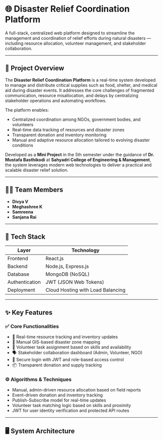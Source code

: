 # 🌐 Disaster Relief Coordination Platform

A full-stack, centralized web platform designed to streamline the management and coordination of relief efforts during natural disasters — including resource allocation, volunteer management, and stakeholder collaboration.

---

## 📝 Project Overview

The **Disaster Relief Coordination Platform** is a real-time system developed to manage and distribute critical supplies such as food, shelter, and medical aid during disaster events. It addresses the core challenges of fragmented communication, resource misallocation, and delays by centralizing stakeholder operations and automating workflows.

The platform enables:
- Centralized coordination among NGOs, government bodies, and volunteers
- Real-time data tracking of resources and disaster zones
- Transparent donation and inventory monitoring
- Manual and adaptive resource allocation tailored to evolving disaster conditions

Developed as a **Mini Project** in the 5th semester under the guidance of **Dr. Mustafa Basthikodi** at **Sahyadri College of Engineering & Management**, the system leverages modern web technologies to deliver a practical and scalable disaster relief solution.

---

## 👨‍💻 Team Members

- **Divya V** 
- **Meghashree K** 
- **Samreena** 
- **Sanjana Rai**   

---

## 🔧 Tech Stack

| Layer         | Technology     |
|---------------|----------------|
| Frontend      | React.js       |
| Backend       | Node.js, Express.js |
| Database      | MongoDB (NoSQL) |
| Authentication| JWT (JSON Web Tokens) |
| Deployment    | Cloud Hosting with Load Balancing |

---

## ✨ Key Features

### ✅ Core Functionalities
- 🔄 Real-time resource tracking and inventory updates
- 📍 Manual GIS-based disaster zone mapping
- 👷 Volunteer task assignment based on skills and availability
- 🗣️ Stakeholder collaboration dashboard (Admin, Volunteer, NGO)
- 🔐 Secure login with JWT and role-based access control
- 📦 Transparent donation and supply tracking

### ⚙️ Algorithms & Techniques
- Manual, admin-driven resource allocation based on field reports
- Event-driven donation and inventory tracking
- Publish-Subscribe model for real-time updates
- Volunteer task matching logic based on skills and proximity
- JWT for user identity verification and protected API routes

---

## 🖥️ System Architecture


